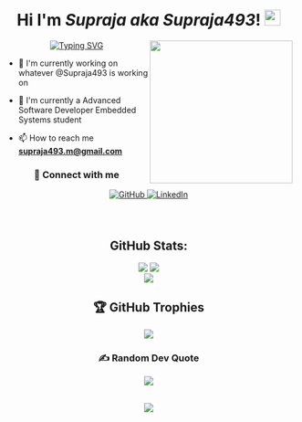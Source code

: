<h1 align="center">
   Hi I'm <em>Supraja aka Supraja493</em>! 
   <img width="28" src="https://media.giphy.com/media/hvRJCLFzcasrR4ia7z/giphy.gif">
</h1>

<img width="250" align="right" src="https://media.tenor.com/uYP_Nkq8VPsAAAAd/coding-hello-world.gif">

<!-- Typing SVG by DenverCoder1 - https://github.com/DenverCoder1/readme-typing-svg -->
<p align="center">
  <a href="https://git.io/typing-svg"><img src="https://readme-typing-svg.herokuapp.com?font=Fira+Code&duration=4000&pause=500&width=435&lines=%22Knowledge+is+power!%22;%22Every+moment+is+a+fresh+beginning%22" alt="Typing SVG" /></a>
</p> 

- 🔭 I'm currently working on whatever @Supraja493 is working on

- 🌱 I'm currently a Advanced Software Developer Embedded Systems student

[//]: <> (- 👀 I'm interested in exploring new technologies and developing software for autonomous and electrical vehicles)


[//]: <> (This is how you make comments in Markdown)
[//]: <> (- 💬 Ask me about **C/C++, Python, Git, Bash**)

- 📫 How to reach me **supraja493.m@gmail.com**


<div align="center"> 
          <h3>🔗 Connect with me</h3>  
          <a href="https://github.com/Supraja493" target="_blank">
            <img src="https://img.shields.io/badge/github-%2324292e.svg?&style=for-the-badge&logo=github&logoColor=white" alt="GitHub" style="margin-bottom: 5px;" />
          </a>
          <a href="https://www.linkedin.com/in/supraja-muriki-25a87b266/" target="_blank">
            <img src="https://img.shields.io/badge/linkedin-%231E77B5.svg?&style=for-the-badge&logo=linkedin&logoColor=white" alt="LinkedIn" style="margin-bottom: 5px;" />
          </a>
        </div> 
</div>

 
<br/>  


<div align="center"> 


<br/>  


## GitHub Stats:
![](https://github-readme-stats-git-masterrstaa-rickstaa.vercel.app/api?username=Supraja493&theme=light&hide_border=false&include_all_commits=true&count_private=true)
![](https://github-readme-streak-stats.herokuapp.com/?user=Supraja493&theme=light&hide_border=false)</br>
![](https://github-readme-stats.vercel.app/api/top-langs/?username=Supraja493&theme=light&hide_border=false&include_all_commits=true&count_private=false&layout=compact)

## 🏆 GitHub Trophies
![](https://github-profile-trophy.vercel.app/?username=Supraja493&theme=radical&no-frame=true&no-bg=true&margin-w=4)

### ✍️ Random Dev Quote
![](https://quotes-github-readme.vercel.app/api?type=horizontal&theme=light)

 <br/>

<div align="center">
<img src="https://komarev.com/ghpvc/?username=Supraja493&&style=flat-square" align="center" />
</div>
